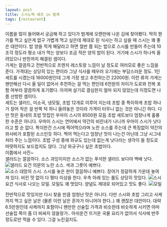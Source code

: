 ```yaml
---
layout: post
title: 스시노백 쉐프 in 범계
tags: [restaurant]
---
```

이름을 많이 들어봐서 궁금해 하고 있다가 범계에 오랜만에 나온 김에 찾아봤다. 딱히 뭔가를 먹고 싶은게 없구 가볍게 먹고 싶은데 제대로 된 식사는 하고 싶을 때 스시는 꽤 좋은 대안이다. 밥 양을 적게 해달라고 하면 절반 쯤 되는 밥으로 스시를 만들어 주는데 10조각 정도라 평소 내가 먹는 양보다 조금 적은 양의 밥이 된다. 거기에 스시가 하나씩 올려있으니 반찬까지 해결된 셈이다.     
가게는 깔끔하고 전반적으로 프렌치 레스토랑 느낌이 날 정도로 여러모로 좋은 느낌을 준다. 가격대는 상당히 있는 편이라 그냥 식사를 떼우러 오기에는 부담스러운 정도. 1인 세트를 시켰는데 16000원인데 그게 가장 쌌고 추천하는건 22000원. 이런 류의 가게는 왠만해선 다시 올 일이 없어서 추천하는 걸 먹는 편인데 6천원의 차이가 도로와 전복 포함 여부라 깔끔하게 포기했다. 아끼며 살기로 결심한지 얼마 되지 않았는데 이정도면 나름 선방한 셈이다.     
세트는 샐러드, 미소국, 냉모밀, 초밥 12개로 이루어 지는데 초밥 중 특이하게 초밥 하나가 장어 작은 걸 반쪽 턱 하니 올려놓은 것이라 가격이 터무니 없는 것은 아니긴 하다. 다만 맛은 동네의 초밥 맛집인 우마이 스시의 8500원 모듬 초밥 세트보다 엄창나게 훌륭한 수준은 아니다. 우마이 스시는 연어에서 약간의 비린내가 나니까 우마이 스시가 낫다 라고 할 순 없다. 특이한건 스시에 찍어먹으라며 노란 소스를 주는데 큰 특징없이 약간의 와사비가 포함된 소스인듯 하다. 찍어 먹는다고 엄창난 맛이 나는건 아닌데 그냥 시그네처라 주는 느낌이다. 초밥 구성 중에 와규도 있는데 없는게 낫다라는 생각이 들 정도로 따땃하지도 보드랍지도 않다. 그냥 와규구나 싶은 초밥이다.      
이쯤에서 사진~    
샐러드는 깔끔하다. 소스 과잉이지만 소스가 없는 푸석한 샐러드 보다야 백배 낫다.
![샐러드](https://lh3.googleusercontent.com/-ju3qtl5P-Lw/V-9CzslJjSI/AAAAAAAAAyc/J22lY7KkllYXSfTI4DlgA1ARZ9R18xkggCHM/s1280/upload_-1)
요건 의문의 노란 소스. 색과 그릇이 예쁘다.  
![소스](https://lh3.googleusercontent.com/-j2fb_ffGfxE/V-9C0WHOUuI/AAAAAAAAAyg/OM30efcRHPYSJ59v4CQedCr-4hCq6v8LwCHM/s1280/upload_-1)
대망의 스시. 스시를 놓은 판이 깔끔하니 예쁘다. 장어가 정갈하게 가운데 놓여져 있다. 비린 맛 없이 다 평타 이상을 한다. 우측 아래 있는 롤도 상당히 맛있다. 
![스시](https://lh3.googleusercontent.com/-MwKVX1DYbLM/V-9DPVWlv4I/AAAAAAAAAyw/FPeTjTIc06wLyPC_4W11FmQax8BYbs7kgCHM/s1280/upload_-1)
요건 식사로 나오는 모밀. 모밀도 꽤 멋있다. 양념도 제대로 되어있고 맛도 좋다. 
![모밀](https://lh3.googleusercontent.com/-IZKuVfkIZr8/V-9GSRVCesI/AAAAAAAAAy0/pX3fGoRfsrU8icCh0OCVO_JG_vp58RhmQCHM/s1280/upload_-1)

전반적으로 맛있지만 다시 찾을 만큼 엄청난 맛은 아니다. 다만 스시와 초밥 그리고 사케까지 먹고 싶은 날은 (물론 이런 날은 혼자가 아니어야 한다..) 꽤 괜찮은 대안이다. 대략 6.5만원인데 사케까지 포함이니 왠만한 선술집 가격과 비슷한데 비슷하게 시키면 아마 선술집 쪽이 좀 더 비싸지 않을랑가.. 아쉬운건 뜨거운 국물 요리가 없어서 식사에 반주 정도로만 먹을 수 있다. 그걸 노린걸지도.